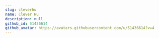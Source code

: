 ```yaml
---
slug: cleverhu
name: Clever Hu
description: null
github_id: 51436614
github_avatar: https://avatars.githubusercontent.com/u/51436614?v=4
---
```


